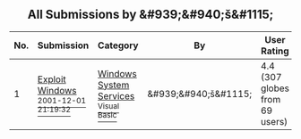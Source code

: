 ﻿<div align="center">

## All Submissions by &\#939;&\#940;š&\#1115;

</div>

No.  | Submission | Category | By   | User Rating
---- | ---------- | -------- | ---- | -----------
1 | [Exploit Windows<br /><sup>2001-12-01 21:19:32</sup>](https://github.com/Planet-Source-Code/939-940-1115-exploit-windows__1-29378) | [Windows System Services<br /><sup>Visual Basic</sup>](../ByCategory/windows-system-services__1-35.md) | &\#939;&\#940;š&\#1115; | 4.4 (307 globes from 69 users)
